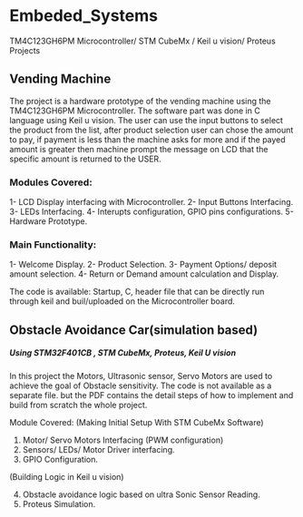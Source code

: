 # Embeded_Systems
TM4C123GH6PM Microcontroller/ STM CubeMx / Keil u vision/ Proteus Projects

## Vending Machine 

The project is a hardware prototype of the vending machine using the TM4C123GH6PM Microcontroller. The software part was done in C language using Keil u vision.
The user can use the input buttons to select the product from the list, after product selection user can chose the amount to pay, if payment is less than the machine 
asks for more and if the payed amount is greater then machine prompt the message on LCD that the specific amount is returned to the USER.

### Modules Covered:
1- LCD Display interfacing with Microcontroller.
2- Input Buttons Interfacing.
3- LEDs Interfacing.
4- Interupts configuration, GPIO pins configurations. 
5- Hardware Prototype.

### Main Functionality:
1- Welcome Display.
2- Product Selection.
3- Payment Options/ deposit amount selection.
4- Return or Demand amount calculation and Display.

The code is available: Startup, C, header file that can be directly run through keil and buil/uploaded on the Microcontroller board.


## Obstacle Avoidance Car(simulation based) 
##### Using STM32F401CB , STM CubeMx, Proteus, Keil U vision 
In this project the Motors, Ultrasonic sensor, Servo Motors are used to achieve the goal of Obstacle sensitivity. The code is not available as a separate file.
but the PDF contains the detail steps of how to implement and build from scratch the whole project.

Module Covered: 
(Making Initial Setup With STM CubeMx Software)

1. Motor/ Servo Motors Interfacing (PWM configuration)
2. Sensors/ LEDs/ Motor Driver interfacing.
3. GPIO Configuration.

(Building Logic in Keil u vision)

4. Obstacle avoidance logic based on ultra Sonic Sensor Reading.
5. Proteus Simulation.
